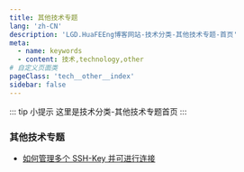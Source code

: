 ```yaml
---
title: 其他技术专题
lang: 'zh-CN'
description: 'LGD.HuaFEEng博客网站-技术分类-其他技术专题-首页'
meta:
  - name: keywords
  - content: 技术,technology,other
# 自定义页面类
pageClass: 'tech__other__index'
sidebar: false
---
```


::: tip 小提示
这里是技术分类-其他技术专题首页
:::

### 其他技术专题 <Badge text="SSH"/>

- [如何管理多个 SSH-Key 并可进行连接](./%e5%a6%82%e4%bd%95%e7%ae%a1%e7%90%86%e5%a4%9a%e4%b8%aaSSH-Key%e5%b9%b6%e5%8f%af%e8%bf%9b%e8%a1%8c%e8%bf%9e%e6%8e%a5)
